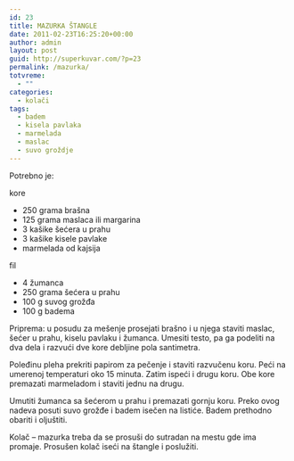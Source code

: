 ```yaml
---
id: 23
title: MAZURKA ŠTANGLE
date: 2011-02-23T16:25:20+00:00
author: admin
layout: post
guid: http://superkuvar.com/?p=23
permalink: /mazurka/
totvreme:
  - ""
categories:
  - kolači
tags:
  - badem
  - kisela pavlaka
  - marmelada
  - maslac
  - suvo groždje
---
```

Potrebno je:

kore

  * 250 grama brašna
  * 125 grama maslaca ili margarina
  * 3 kašike šećera u prahu
  * 3 kašike kisele pavlake
  * marmelada od kajsija

fil

  * 4 žumanca
  * 250 grama šećera u prahu
  * 100 g suvog grožđa
  * 100 g badema

Priprema: u posudu za mešenje prosejati brašno i u njega staviti maslac, šećer u prahu, kiselu pavlaku i žumanca. Umesiti testo, pa ga podeliti na dva dela i razvući dve kore debljine pola santimetra.

Poleđinu pleha prekriti papirom za pečenje i staviti razvučenu koru. Peći na umerenoj temperaturi oko 15 minuta. Zatim ispeći i drugu koru. Obe kore premazati marmeladom i staviti jednu na drugu.

Umutiti žumanca sa šećerom u prahu i premazati gornju koru. Preko ovog nadeva posuti suvo grožđe i badem isečen na listiće. Badem prethodno obariti i oljuštiti.

Kolač &#8211; mazurka treba da se prosuši do sutradan na mestu gde ima promaje. Prosušen kolač iseći na štangle i poslužiti.

&nbsp;

&nbsp;